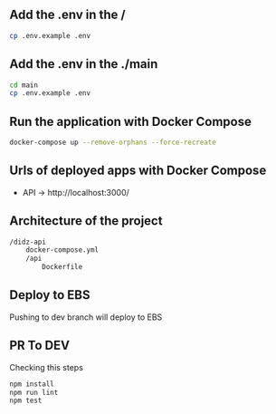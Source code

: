 ## Add the .env in the /

```bash
cp .env.example .env
```

## Add the .env in the ./main

```bash
cd main
cp .env.example .env
```



## Run the application with Docker Compose

```bash
docker-compose up --remove-orphans --force-recreate
```


## Urls of deployed apps with Docker Compose

- API -> http://localhost:3000/


## Architecture of the project

```bash
/didz-api
    docker-compose.yml
    /api
        Dockerfile
```


## Deploy to EBS

Pushing to dev branch will deploy to EBS

## PR To DEV

Checking this steps

```bash
npm install
npm run lint
npm test
```